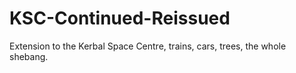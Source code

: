 # KSC-Continued-Reissued
Extension to the Kerbal Space Centre, trains, cars, trees, the whole shebang.
